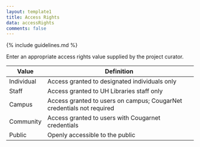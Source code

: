 ```yaml
---
layout: template1
title: Access Rights
data: accessRights
comments: false
---
```


{% include guidelines.md %}

Enter an appropriate access rights value supplied by the project curator.

Value | Definition
------|------------
Individual | Access granted to designated individuals only
Staff | Access granted to UH Libraries staff only
Campus | Access granted to users on campus; CougarNet credentials not required
Community | Access granted to users with Cougarnet credentials
Public | Openly accessible to the public
